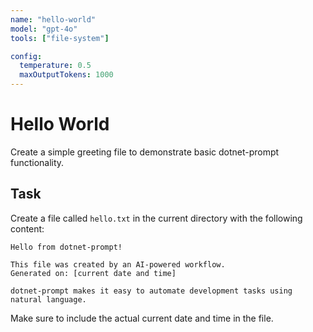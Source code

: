```yaml
---
name: "hello-world"
model: "gpt-4o"
tools: ["file-system"]

config:
  temperature: 0.5
  maxOutputTokens: 1000
---
```


# Hello World

Create a simple greeting file to demonstrate basic dotnet-prompt functionality.

## Task
Create a file called `hello.txt` in the current directory with the following content:
```
Hello from dotnet-prompt! 

This file was created by an AI-powered workflow.
Generated on: [current date and time]

dotnet-prompt makes it easy to automate development tasks using natural language.
```

Make sure to include the actual current date and time in the file.
